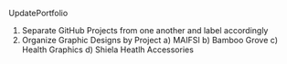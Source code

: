 UpdatePortfolio

1) Separate GitHub Projects from one another and label accordingly
2) Organize Graphic Designs by Project
    a) MAIFSI
    b) Bamboo Grove
    c) Health Graphics
    d) Shiela Heatlh Accessories
